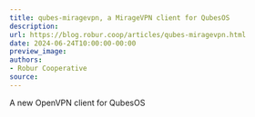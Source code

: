 ```yaml
---
title: qubes-miragevpn, a MirageVPN client for QubesOS
description:
url: https://blog.robur.coop/articles/qubes-miragevpn.html
date: 2024-06-24T10:00:00-00:00
preview_image:
authors:
- Robur Cooperative
source:
---
```


A new OpenVPN client for QubesOS
